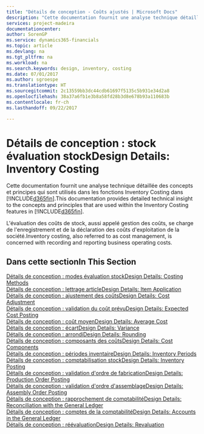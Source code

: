 ```yaml
---
title: "Détails de conception - Coûts ajustés | Microsoft Docs"
description: "Cette documentation fournit une analyse technique détaillée des concepts et principes qui sont utilisés avec les fonctionnalités de coûts ajustés dans [!INCLUDE[d365fin](includes/d365fin_md.md)]."
services: project-madeira
documentationcenter: 
author: SorenGP
ms.service: dynamics365-financials
ms.topic: article
ms.devlang: na
ms.tgt_pltfrm: na
ms.workload: na
ms.search.keywords: design, inventory, costing
ms.date: 07/01/2017
ms.author: sgroespe
ms.translationtype: HT
ms.sourcegitcommit: 2c13559bb3dc44cdb61697f5135c5b931e34d2a8
ms.openlocfilehash: 38a37a6fb1e3b8a58fd28b3d8e678b93a110683b
ms.contentlocale: fr-ch
ms.lasthandoff: 09/22/2017

---
```

# <a name="design-details-inventory-costing"></a><span data-ttu-id="5e08c-103">Détails de conception : stock évaluation stock</span><span class="sxs-lookup"><span data-stu-id="5e08c-103">Design Details: Inventory Costing</span></span>
<span data-ttu-id="5e08c-104">Cette documentation fournit une analyse technique détaillée des concepts et principes qui sont utilisés dans les fonctions Inventory Costing dans [!INCLUDE[d365fin](includes/d365fin_md.md)].</span><span class="sxs-lookup"><span data-stu-id="5e08c-104">This documentation provides detailed technical insight to the concepts and principles that are used within the Inventory Costing features in [!INCLUDE[d365fin](includes/d365fin_md.md)].</span></span>  

<span data-ttu-id="5e08c-105">L'évaluation des coûts de stock, aussi appelé gestion des coûts, se charge de l'enregistrement et de la déclaration des coûts d'exploitation de la société.</span><span class="sxs-lookup"><span data-stu-id="5e08c-105">Inventory costing, also referred to as cost management, is concerned with recording and reporting business operating costs.</span></span>  

## <a name="in-this-section"></a><span data-ttu-id="5e08c-106">Dans cette section</span><span class="sxs-lookup"><span data-stu-id="5e08c-106">In This Section</span></span>  
[<span data-ttu-id="5e08c-107">Détails de conception : modes évaluation stock</span><span class="sxs-lookup"><span data-stu-id="5e08c-107">Design Details: Costing Methods</span></span>](design-details-costing-methods.md)  
[<span data-ttu-id="5e08c-108">Détails de conception : lettrage article</span><span class="sxs-lookup"><span data-stu-id="5e08c-108">Design Details: Item Application</span></span>](design-details-item-application.md)  
[<span data-ttu-id="5e08c-109">Détails de conception : ajustement des coûts</span><span class="sxs-lookup"><span data-stu-id="5e08c-109">Design Details: Cost Adjustment</span></span>](design-details-cost-adjustment.md)  
[<span data-ttu-id="5e08c-110">Détails de conception : validation du coût prévu</span><span class="sxs-lookup"><span data-stu-id="5e08c-110">Design Details: Expected Cost Posting</span></span>](design-details-expected-cost-posting.md)  
[<span data-ttu-id="5e08c-111">Détails de conception : coût moyen</span><span class="sxs-lookup"><span data-stu-id="5e08c-111">Design Details: Average Cost</span></span>](design-details-average-cost.md)  
[<span data-ttu-id="5e08c-112">Détails de conception : écart</span><span class="sxs-lookup"><span data-stu-id="5e08c-112">Design Details: Variance</span></span>](design-details-variance.md)  
[<span data-ttu-id="5e08c-113">Détails de conception : arrondi</span><span class="sxs-lookup"><span data-stu-id="5e08c-113">Design Details: Rounding</span></span>](design-details-rounding.md)  
[<span data-ttu-id="5e08c-114">Détails de conception : composants des coûts</span><span class="sxs-lookup"><span data-stu-id="5e08c-114">Design Details: Cost Components</span></span>](design-details-cost-components.md)  
[<span data-ttu-id="5e08c-115">Détails de conception : périodes inventaire</span><span class="sxs-lookup"><span data-stu-id="5e08c-115">Design Details: Inventory Periods</span></span>](design-details-inventory-periods.md)  
[<span data-ttu-id="5e08c-116">Détails de conception : comptabilisation stock</span><span class="sxs-lookup"><span data-stu-id="5e08c-116">Design Details: Inventory Posting</span></span>](design-details-inventory-posting.md)  
[<span data-ttu-id="5e08c-117">Détails de conception : validation d'ordre de fabrication</span><span class="sxs-lookup"><span data-stu-id="5e08c-117">Design Details: Production Order Posting</span></span>](design-details-production-order-posting.md)  
[<span data-ttu-id="5e08c-118">Détails de conception : validation d'ordre d'assemblage</span><span class="sxs-lookup"><span data-stu-id="5e08c-118">Design Details: Assembly Order Posting</span></span>](design-details-assembly-order-posting.md)  
[<span data-ttu-id="5e08c-119">Détails de conception : rapprochement de comptabilité</span><span class="sxs-lookup"><span data-stu-id="5e08c-119">Design Details: Reconciliation with the General Ledger</span></span>](design-details-reconciliation-with-the-general-ledger.md)  
[<span data-ttu-id="5e08c-120">Détails de conception : comptes de la comptabilité</span><span class="sxs-lookup"><span data-stu-id="5e08c-120">Design Details: Accounts in the General Ledger</span></span>](design-details-accounts-in-the-general-ledger.md)  
[<span data-ttu-id="5e08c-121">Détails de conception : réévaluation</span><span class="sxs-lookup"><span data-stu-id="5e08c-121">Design Details: Revaluation</span></span>](design-details-revaluation.md)

